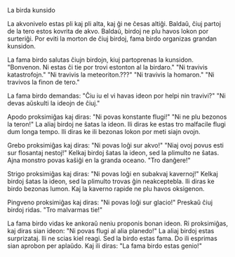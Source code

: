 La birda kunsido

La akvonivelo estas pli kaj pli alta, kaj ĝi ne ĉesas altiĝi.
Baldaŭ, ĉiuj partoj de la tero estos kovrita de akvo.
Baldaŭ, birdoj ne plu havos lokon por surteriĝi.
Por eviti la morton de ĉiuj birdoj, fama birdo organizas grandan kunsidon.

La fama birdo salutas ĉiujn birdojn, kiuj partoprenas la kunsidon.
"Bonvenon. Ni estas ĉi tie por trovi estonton al la birdaro."
"Ni travivis katastrofojn."
"Ni travivis la meteoriton.???"
"Ni travivis la homaron."
"Ni travivos la finon de tero."

La fama birdo demandas:
"Ĉiu iu el vi havas ideon por helpi nin travivi?"
"Ni devas aŭskulti la ideojn de ĉiuj."

Apodo proksimiĝas kaj diras:
"Ni povas konstante flugi!"
"Ni ne plu bezonos la teron!"
La aliaj birdoj ne ŝatas la ideon.
Ili diras ke estas tro malfacile flugi dum longa tempo.
Ili diras ke ili bezonas lokon por meti siajn ovojn.

Grebo proksimiĝas kaj diras:
"Ni povas loĝi sur akvo!"
"Niaj ovoj povus esti sur flosantaj nestoj!"
Kelkaj birdoj ŝatas la ideon, sed la plimulto ne ŝatas.
Ajna monstro povas kaŝiĝi en la granda oceano.
"Tro danĝere!"

Strigo proksimiĝas kaj diras:
"Ni povas loĝi en subakvaj kavernoj!"
Kelkaj birdoj ŝatas la ideon, sed la plimulto trovas ĝin neakceptebla.
Ili diras ke birdo bezonas lumon.
Kaj la kaverno rapide ne plu havos oksigenon.

Pingveno proksimiĝas kaj diras:
"Ni povas loĝi sur glacio!"
Preskaŭ ĉiuj birdoj ridas.
"Tro malvarmas tie!"

La fama birdo vidas ke ankoraŭ neniu proponis bonan ideon.
Ri proksimiĝas, kaj diras sian ideon:
"Ni povas flugi al alia planedo!"
La aliaj birdoj estas surprizataj.
Ili ne scias kiel reagi.
Sed la birdo estas fama.
Do ili esprimas sian aprobon per aplaŭdo.
Kaj ili diras:
"La fama birdo estas genio!"
